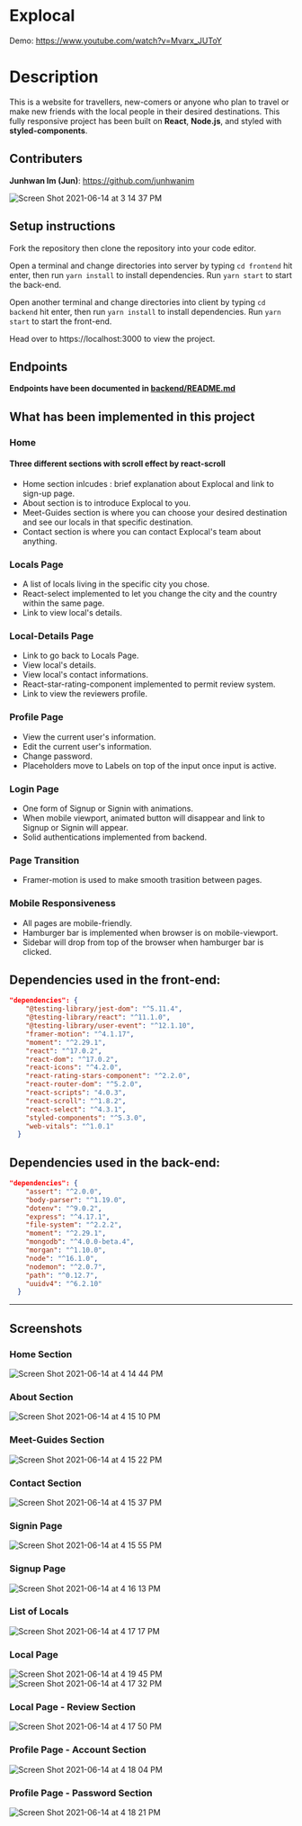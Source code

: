 # Explocal

Demo: https://www.youtube.com/watch?v=Mvarx_JUToY

# Description

This is a website for travellers, new-comers or anyone who plan to travel or make new friends with the local people in their desired destinations. This fully responsive project has been built on **React**, **Node.js**, and styled with **styled-components**.

## Contributers

**Junhwan Im (Jun)**: https://github.com/junhwanim

![Screen Shot 2021-06-14 at 3 14 37 PM](https://user-images.githubusercontent.com/77517752/121947172-be964280-cd23-11eb-9a03-365d8ccb118d.jpg)




## Setup instructions

Fork the repository then clone the repository into your code editor.

Open a terminal and change directories into server by typing `cd frontend` hit enter, then run `yarn install` to install dependencies. Run `yarn start` to start the back-end.

Open another terminal and change directories into client by typing `cd backend` hit enter, then run `yarn install` to install dependencies. Run `yarn start` to start the front-end.

Head over to https://localhost:3000 to view the project.

## Endpoints

**Endpoints have been documented in [backend/README.md](https://github.com/junhwanim/Explocal/blob/main/backend/README.md)**

## What has been implemented in this project

### Home
#### Three different sections with scroll effect by **react-scroll**
- Home section inlcudes : brief explanation about Explocal and link to sign-up page.
- About section is to introduce Explocal to you.
- Meet-Guides section is where you can choose your desired destination and see our locals in that specific destination.
- Contact section is where you can contact Explocal's team about anything.

### Locals Page
- A list of locals living in the specific city you chose.
- React-select implemented to let you change the city and the country within the same page.
- Link to view local's details.

### Local-Details Page
- Link to go back to Locals Page.
- View local's details.
- View local's contact informations.
- React-star-rating-component implemented to permit review system.
- Link to view the reviewers profile.

### Profile Page
- View the current user's information.
- Edit the current user's information.
- Change password.
- Placeholders move to Labels on top of the input once input is active.

### Login Page
- One form of Signup or Signin with animations.
- When mobile viewport, animated button will disappear and link to Signup or Signin will appear.
- Solid authentications implemented from backend.

### Page Transition
- Framer-motion is used to make smooth trasition between pages.

### Mobile Responsiveness 
- All pages are mobile-friendly.
- Hamburger bar is implemented when browser is on mobile-viewport.
- Sidebar will drop from top of the browser when hamburger bar is clicked.

## Dependencies used in the front-end:
```json
"dependencies": {
    "@testing-library/jest-dom": "^5.11.4",
    "@testing-library/react": "^11.1.0",
    "@testing-library/user-event": "^12.1.10",
    "framer-motion": "^4.1.17",
    "moment": "^2.29.1",
    "react": "^17.0.2",
    "react-dom": "^17.0.2",
    "react-icons": "^4.2.0",
    "react-rating-stars-component": "^2.2.0",
    "react-router-dom": "^5.2.0",
    "react-scripts": "4.0.3",
    "react-scroll": "^1.8.2",
    "react-select": "^4.3.1",
    "styled-components": "^5.3.0",
    "web-vitals": "^1.0.1"
  }
```

## Dependencies used in the back-end:
```json
"dependencies": {
    "assert": "^2.0.0",
    "body-parser": "^1.19.0",
    "dotenv": "^9.0.2",
    "express": "^4.17.1",
    "file-system": "^2.2.2",
    "moment": "^2.29.1",
    "mongodb": "^4.0.0-beta.4",
    "morgan": "^1.10.0",
    "node": "^16.1.0",
    "nodemon": "^2.0.7",
    "path": "^0.12.7",
    "uuidv4": "^6.2.10"
  }
```
---
## Screenshots

### Home Section
![Screen Shot 2021-06-14 at 4 14 44 PM](https://user-images.githubusercontent.com/77517752/121954701-0f5e6900-cd2d-11eb-8b6e-85a91704f106.jpg)

### About Section
![Screen Shot 2021-06-14 at 4 15 10 PM](https://user-images.githubusercontent.com/77517752/121954751-1be2c180-cd2d-11eb-8b34-2f71d524cf51.jpg)

### Meet-Guides Section
![Screen Shot 2021-06-14 at 4 15 22 PM](https://user-images.githubusercontent.com/77517752/121954792-269d5680-cd2d-11eb-9d6f-1ace31329b26.jpg)

### Contact Section
![Screen Shot 2021-06-14 at 4 15 37 PM](https://user-images.githubusercontent.com/77517752/121954824-2f8e2800-cd2d-11eb-94c5-87746623be35.jpg)

### Signin Page
![Screen Shot 2021-06-14 at 4 15 55 PM](https://user-images.githubusercontent.com/77517752/121954857-3ae15380-cd2d-11eb-9707-bb1b5fda9eba.jpg)

### Signup Page
![Screen Shot 2021-06-14 at 4 16 13 PM](https://user-images.githubusercontent.com/77517752/121954889-446abb80-cd2d-11eb-8d2d-9685475c3833.jpg)

### List of Locals
![Screen Shot 2021-06-14 at 4 17 17 PM](https://user-images.githubusercontent.com/77517752/121954926-551b3180-cd2d-11eb-9ce9-8734de754f30.jpg)

### Local Page
![Screen Shot 2021-06-14 at 4 19 45 PM](https://user-images.githubusercontent.com/77517752/121954979-649a7a80-cd2d-11eb-871e-f4a00ac68464.jpg)
![Screen Shot 2021-06-14 at 4 17 32 PM](https://user-images.githubusercontent.com/77517752/121954994-682e0180-cd2d-11eb-8a1a-e10bc707317b.jpg)

### Local Page - Review Section
![Screen Shot 2021-06-14 at 4 17 50 PM](https://user-images.githubusercontent.com/77517752/121955048-7714b400-cd2d-11eb-8d27-f6890c766008.jpg)

### Profile Page - Account Section
![Screen Shot 2021-06-14 at 4 18 04 PM](https://user-images.githubusercontent.com/77517752/121955132-8f84ce80-cd2d-11eb-8473-a13c629997e5.jpg)

### Profile Page - Password Section
![Screen Shot 2021-06-14 at 4 18 21 PM](https://user-images.githubusercontent.com/77517752/121955171-9b709080-cd2d-11eb-9a0d-b174cd21169e.jpg)


